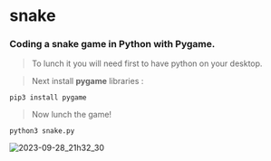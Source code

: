 # snake
### Coding a snake game in Python with Pygame.

> To lunch it you will need first to have python on your desktop.

> Next install **pygame** libraries :

```pip3 install pygame```

> Now lunch the game!

```python3 snake.py```

![2023-09-28_21h32_30](https://github.com/StopThatTalace/snake/assets/117742366/113b2509-907b-4772-9405-8b355bef624f)
